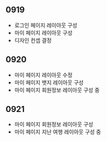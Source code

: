 ## 0919

- 로그인 페이지 레이아웃 구성
- 마이 페이지 레이아웃 구성
- 디자인 컨셉 결정

## 0920

- 마이 페이지 레이아웃 수정
- 마이 페이지 뱃지 레이아웃 구성
- 마이 페이지 회원정보 레이아웃 구성 중

## 0921

- 마이 페이지 회원정보 레이아웃 구성
- 마이 페이지 지난 여행 레이아웃 구성 중
